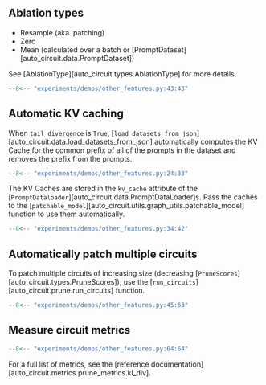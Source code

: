 ## Ablation types
- Resample (aka. patching)
- Zero
- Mean (calculated over a batch or [PromptDataset][auto_circuit.data.PromptDataset])

See [AblationType][auto_circuit.types.AblationType] for more details.

```python
--8<-- "experiments/demos/other_features.py:43:43"
```

## Automatic KV caching
When `tail_divergence` is `True`,
[`load_datasets_from_json`][auto_circuit.data.load_datasets_from_json] automatically
computes the KV Cache for the common prefix of all of the prompts in the dataset and
removes the prefix from the prompts.

```python
--8<-- "experiments/demos/other_features.py:24:33"
```

The KV Caches are stored in the `kv_cache` attribute of the
[`PromptDataloader`][auto_circuit.data.PromptDataLoader]s. Pass the caches to the
[`patchable_model`][auto_circuit.utils.graph_utils.patchable_model] function to use them
automatically.

```python
--8<-- "experiments/demos/other_features.py:34:42"
```

## Automatically patch multiple circuits
To patch multiple circuits of increasing size (decreasing
[`PruneScores`][auto_circuit.types.PruneScores]), use the
[`run_circuits`][auto_circuit.prune.run_circuits] function.

```python
--8<-- "experiments/demos/other_features.py:45:63"
```

## Measure circuit metrics
```python
--8<-- "experiments/demos/other_features.py:64:64"
```
For a full list of metrics, see the
[reference documentation][auto_circuit.metrics.prune_metrics.kl_div].
